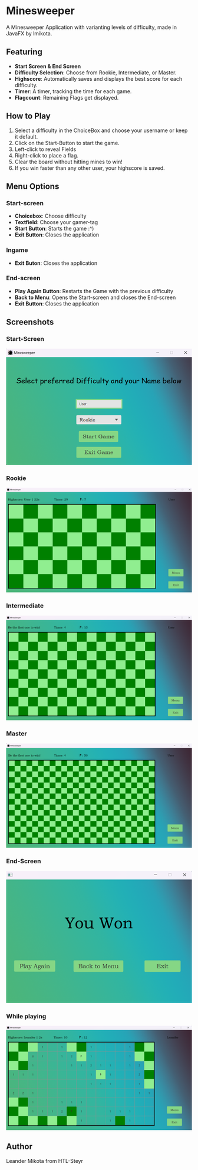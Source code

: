 # Minesweeper
A Minesweeper Application with varianting levels of difficulty, made in JavaFX by lmikota.

## Featuring
 - **Start Screen & End Screen**
 - **Difficulty Selection**: Choose from Rookie, Intermediate, or Master.
 - **Highscore**: Automatically saves and displays the best score for each difficulty.
 - **Timer**: A timer, tracking the time for each game.
 - **Flagcount**: Remaining Flags get displayed.

## How to Play
1. Select a difficulty in the ChoiceBox and choose your username or keep it default.
2. Click on the Start-Button to start the game.
3. Left-click to reveal Fields
4. Right-click to place a flag.
5. Clear the board without hitting mines to win!
6. If you win faster than any other user, your highscore is saved.

## Menu Options
### Start-screen
 - **Choicebox**: Choose difficulty
 - **Textfield**: Choose your gamer-tag
 - **Start Button**: Starts the game :^)
 - **Exit Button**: Closes the application

### Ingame
 - **Exit Buton**: Closes the application

### End-screen
 - **Play Again Button**: Restarts the Game with the previous difficulty
 - **Back to Menu**: Opens the Start-screen and closes the End-screen
- **Exit Button**: Closes the application

## Screenshots
### Start-Screen
<img src="ScreenShotsForREADME/StartScreen.png">

### Rookie
<img src="ScreenShotsForREADME/Rookie.png">

### Intermediate
<img src="ScreenShotsForREADME/Intermediate.png">

### Master
<img src="ScreenShotsForREADME/Master.png">

### End-Screen
<img src="ScreenShotsForREADME/EndScreen.png">

### While playing
<img src="ScreenShotsForREADME/Playing.png">

## Author
Leander Mikota from HTL-Steyr
